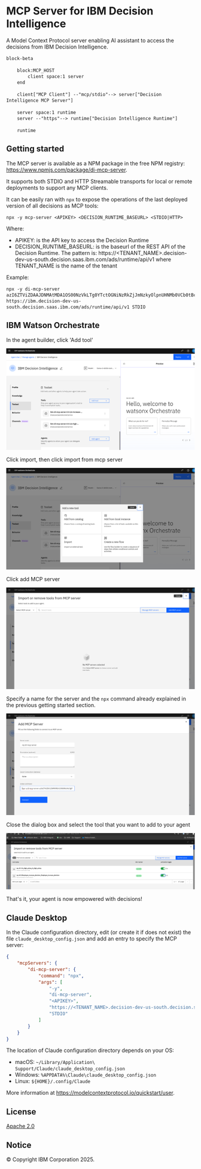 # MCP Server for IBM Decision Intelligence

A Model Context Protocol server enabling AI assistant to access the decisions
from IBM Decision Intelligence.

```mermaid
block-beta
    
    block:MCP_HOST
        client space:1 server
    end

    client["MCP Client"] --"mcp/stdio"--> server["Decision Intelligence MCP Server"]

    server space:1 runtime
    server --"https"--> runtime["Decision Intelligence Runtime"]   

    runtime
```

## Getting started

The MCP server is available as a NPM package in the free NPM registry: https://www.npmjs.com/package/di-mcp-server.

It supports both STDIO and HTTP Streamable transports for local or remote deployments to support any MCP clients.

It can be easily ran with `npx` to expose the operations of the last deployed version of all decisions as MCP tools:

```
npx -y mcp-server <APIKEY> <DECISION_RUNTIME_BASEURL> <STDIO|HTTP>
```

Where:

- APIKEY: is the API key to access the Decision Runtime
- DECISION_RUNTIME_BASEURL: is the baseurl of the REST API of the Decision Runtime. The pattern is: https://<TENANT_NAME>.decision-dev-us-south.decision.saas.ibm.com/ads/runtime/api/v1 where TENANT_NAME is the name of the tenant


Example:

```
npx -y di-mcp-server azI6ZTViZDAAJDNMAtMDA1OS00NzVkLTg0YTctOGNiNzRkZjJmNzkyOlpnUHNMb0VCb0tBcDBsSnZhdTZXLy96N3ppWEwxM2Z4WHRJcDNlNXZVWlk9 https://ibm.decision-dev-us-south.decision.saas.ibm.com/ads/runtime/api/v1 STDIO
```

## IBM Watson Orchestrate

In the agent builder, click 'Add tool'

![](doc/wo1.png)

Click import, then click import from mcp server

![](doc/wo2.png)

Click add MCP server

![](doc/wo4.png)

Specify a name for the server and the `npx` command already explained in the previous getting started section.

![](doc/wo5.png)

Close the dialog box and select the tool that you want to add to your agent

![](doc/wo6.png)

That's it, your agent is now empowered with decisions!

## Claude Desktop

In the Claude configuration directory, edit (or create it if does not exist) the file `claude_desktop_config.json` and add an entry to specify the MCP server:

```json
{
    "mcpServers": {
        "di-mcp-server": {
            "command": "npx",
            "args": [
                "-y",
                "di-mcp-server",
                "<APIKEY>",
                "https://<TENANT_NAME>.decision-dev-us-south.decision.saas.ibm.com/ads/runtime/api/v1",
                "STDIO"
            ]
        }
    }
}
```

The location of Claude configuration directory depends on your OS:

- macOS: `~/Library/Application\ Support/Claude/claude_desktop_config.json`
- Windows: `%APPDATA%\Claude\claude_desktop_config.json`
- Linux: `${HOME}/.config/Claude`

More information at https://modelcontextprotocol.io/quickstart/user.

## License
[Apache 2.0](LICENSE)

## Notice

© Copyright IBM Corporation 2025.
